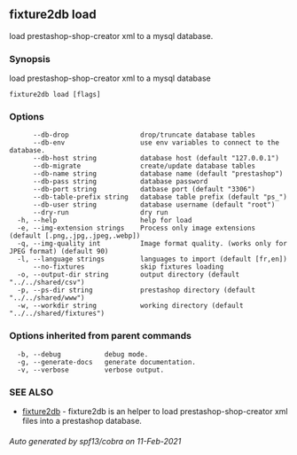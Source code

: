 ## fixture2db load

load prestashop-shop-creator xml to a mysql database.

### Synopsis

load prestashop-shop-creator xml to a mysql database

```
fixture2db load [flags]
```

### Options

```
      --db-drop                  drop/truncate database tables
      --db-env                   use env variables to connect to the database.
      --db-host string           database host (default "127.0.0.1")
      --db-migrate               create/update database tables
      --db-name string           database name (default "prestashop")
      --db-pass string           database password
      --db-port string           datbase port (default "3306")
      --db-table-prefix string   database table prefix (default "ps_")
      --db-user string           database username (default "root")
      --dry-run                  dry run
  -h, --help                     help for load
  -e, --img-extension strings    Process only image extensions (default [.png,.jpg,.jpeg,.webp])
  -q, --img-quality int          Image format quality. (works only for JPEG format) (default 90)
  -l, --language strings         languages to import (default [fr,en])
      --no-fixtures              skip fixtures loading
  -o, --output-dir string        output directory (default "../../shared/csv")
  -p, --ps-dir string            prestashop directory (default "../../shared/www")
  -w, --workdir string           working directory (default "../../shared/fixtures")
```

### Options inherited from parent commands

```
  -b, --debug           debug mode.
  -g, --generate-docs   generate documentation.
  -v, --verbose         verbose output.
```

### SEE ALSO

* [fixture2db](fixture2db.md)	 - fixture2db is an helper to load prestashop-shop-creator xml files into a prestashop database.

###### Auto generated by spf13/cobra on 11-Feb-2021
